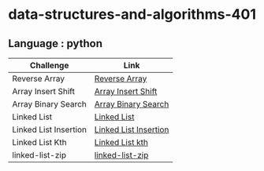 # data-structures-and-algorithms-401
## Language : python

| Challenge              | Link                                                   |
| -----------            | -----------                                            |
| Reverse Array          | [Reverse Array](./array-reverse/README.md)             |
| Array Insert Shift     | [Array Insert Shift](./array-insert-shift/README.md)   | 
| Array Binary Search    | [Array Binary Search](./array-binary-search/README.md) |  
| Linked List            | [Linked List](./linked-list/README.md)                 | 
| Linked List Insertion  | [Linked List Insertion](./linked-list-insertions/README.md)      | 
| Linked List Kth        | [Linked List kth](./linked-list-kth/README.md)      | 
| linked-list-zip        | [linked-list-zip](./linked-list-zip/README.md)      |   





